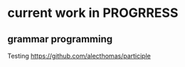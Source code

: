 # current work in PROGRRESS

## grammar programming

Testing https://github.com/alecthomas/participle

